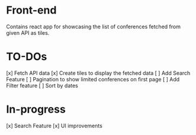 # Front-end

Contains react app for showcasing the list of conferences fetched from given API as tiles.

# TO-DOs

[x] Fetch API data
[x] Create tiles to display the fetched data
[ ] Add Search Feature
[ ] Pagination to show limited conferences on first page
[ ] Add Filter feature
[ ] Sort by dates

# In-progress

[x] Search Feature
[x] UI improvements